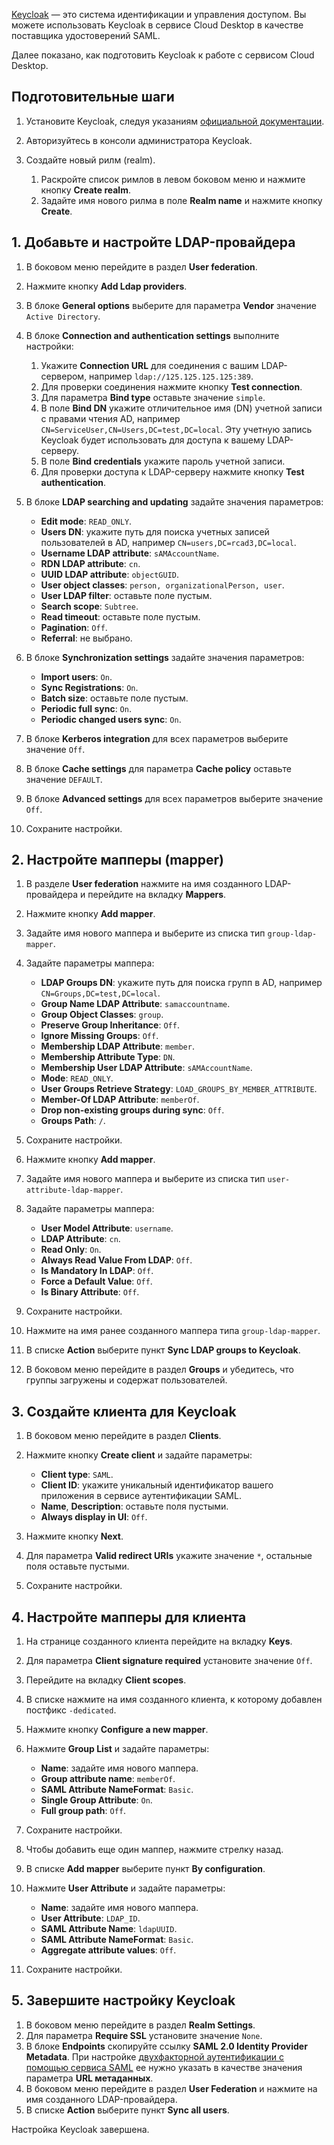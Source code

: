[Keycloak](https://www.keycloak.org/) — это система идентификации и управления доступом. Вы можете использовать Keycloak в сервисе Cloud Desktop в качестве поставщика удостоверений SAML.

Далее показано, как подготовить Keycloak к работе с сервисом Cloud Desktop.

## Подготовительные шаги

1. Установите Keycloak, следуя указаниям [официальной документации](https://www.keycloak.org/getting-started/getting-started-docker).
1. Авторизуйтесь в консоли администратора Keycloak.
1. Создайте новый рилм (realm).

   1. Раскройте список римлов в левом боковом меню и нажмите кнопку **Create realm**.
   1. Задайте имя нового рилма в поле **Realm name** и нажмите кнопку **Create**.

## 1. Добавьте и настройте LDAP-провайдера

1. В боковом меню перейдите в раздел **User federation**.
1. Нажмите кнопку **Add Ldap providers**.
1. В блоке **General options** выберите для параметра **Vendor** значение `Active Directory`.
1. В блоке **Connection and authentication settings** выполните настройки:

   1. Укажите **Connection URL** для соединения с вашим LDAP-сервером, например `ldap://125.125.125.125:389`.
   1. Для проверки соединения нажмите кнопку **Test connection**.
   1. Для параметра **Bind type** оставьте значение `simple`.
   1. В поле **Bind DN** укажите отличительное имя (DN) учетной записи с правами чтения AD, например `CN=ServiceUser,CN=Users,DC=test,DC=local`. Эту учетную запись Keycloak будет использовать для доступа к вашему LDAP-серверу.
   1. В поле **Bind credentials** укажите пароль учетной записи.
   1. Для проверки доступа к LDAP-серверу нажмите кнопку **Test authentication**.

1. В блоке **LDAP searching and updating** задайте значения параметров:

   - **Edit mode**: `READ_ONLY`.
   - **Users DN**: укажите путь для поиска учетных записей пользователей в AD, например `CN=users,DC=rcad3,DC=local`.
   - **Username LDAP attribute**: `sAMAccountName`.
   - **RDN LDAP attribute**: `cn`.
   - **UUID LDAP attribute**: `objectGUID`.
   - **User object classes**: `person, organizationalPerson, user`.
   - **User LDAP filter**: оставьте поле пустым.
   - **Search scope**: `Subtree`.
   - **Read timeout**: оставьте поле пустым.
   - **Pagination**: `Off`.
   - **Referral**: не выбрано.

1. В блоке **Synchronization settings** задайте значения параметров:

   - **Import users**: `On`.
   - **Sync Registrations**: `On`.
   - **Batch size**: оставьте поле пустым.
   - **Periodic full sync**: `On`.
   - **Periodic changed users sync**: `On`.

1. В блоке **Kerberos integration** для всех параметров выберите значение `Off`.
1. В блоке **Cache settings** для параметра **Cache policy** оставьте значение `DEFAULT`.
1. В блоке **Advanced settings** для всех параметров выберите значение `Off`.
1. Сохраните настройки.

## 2. Настройте мапперы (mapper)

1. В разделе **User federation** нажмите на имя созданного LDAP-провайдера и перейдите на вкладку **Mappers**.
1. Нажмите кнопку **Add mapper**.
1. Задайте имя нового маппера и выберите из списка тип `group-ldap-mapper`.
1. Задайте параметры маппера:

   - **LDAP Groups DN**: укажите путь для поиска групп в AD, например `CN=Groups,DC=test,DC=local`.
   - **Group Name LDAP Attribute**: `samaccountname`.
   - **Group Object Classes**: `group`.
   - **Preserve Group Inheritance**: `Off`.
   - **Ignore Missing Groups**: `Off`.
   - **Membership LDAP Attribute**: `member`.
   - **Membership Attribute Type**: `DN`.
   - **Membership User LDAP Attribute**: `sAMAccountName`.
   - **Mode**: `READ_ONLY`.
   - **User Groups Retrieve Strategy**: `LOAD_GROUPS_BY_MEMBER_ATTRIBUTE`.
   - **Member-Of LDAP Attribute**: `memberOf`.
   - **Drop non-existing groups during sync**: `Off`.
   - **Groups Path**: `/`.

1. Сохраните настройки.
1. Нажмите кнопку **Add mapper**.
1. Задайте имя нового маппера и выберите из списка тип `user-attribute-ldap-mapper`.
1. Задайте параметры маппера:

   - **User Model Attribute**: `username`.
   - **LDAP Attribute**: `cn`.
   - **Read Only**: `On`.
   - **Always Read Value From LDAP**: `Off`.
   - **Is Mandatory In LDAP**: `Off`.
   - **Force a Default Value**: `Off`.
   - **Is Binary Attribute**: `Off`.

1. Сохраните настройки.
1. Нажмите на имя ранее созданного маппера типа `group-ldap-mapper`.
1. В списке **Action** выберите пункт **Sync LDAP groups to Keycloak**.
1. В боковом меню перейдите в раздел **Groups** и убедитесь, что группы загружены и содержат пользователей.

## 3. Создайте клиента для Keycloak

1. В боковом меню перейдите в раздел **Clients**.
1. Нажмите кнопку **Create client** и задайте параметры:

   - **Client type**: `SAML`.
   - **Client ID**: укажите уникальный идентификатор вашего приложения в сервисе аутентификации SAML.
   - **Name**, **Description**: оставьте поля пустыми.
   - **Always display in UI**: `Off`.

1. Нажмите кнопку **Next**.
1. Для параметра **Valid redirect URIs** укажите значение `*`, остальные поля оставьте пустыми.
1. Сохраните настройки.

## 4. Настройте мапперы для клиента

1. На странице созданного клиента перейдите на вкладку **Keys**.
1. Для параметра **Client signature required** установите значение `Off`.
1. Перейдите на вкладку **Client scopes**.
1. В списке нажмите на имя созданного клиента, к которому добавлен постфикс `-dedicated`.
1. Нажмите кнопку **Configure a new mapper**.
1. Нажмите **Group List** и задайте параметры:

   - **Name**: задайте имя нового маппера.
   - **Group attribute name**: `memberOf`.
   - **SAML Attribute NameFormat**: `Basic`.
   - **Single Group Attribute**: `On`.
   - **Full group path**: `Off`.

1. Сохраните настройки.

1. Чтобы добавить еще один маппер, нажмите стрелку назад.
1. В списке **Add mapper** выберите пункт **By configuration**.
1. Нажмите **User Attribute** и задайте параметры:

   - **Name**: задайте имя нового маппера.
   - **User Attribute**: `LDAP_ID`.
   - **SAML Attribute Name**: `ldapUUID`.
   - **SAML Attribute NameFormat**: `Basic`.
   - **Aggregate attribute values**: `Off`.

1. Сохраните настройки.

## 5. Завершите настройку Keycloak

1. В боковом меню перейдите в раздел **Realm Settings**.
1. Для параметра **Require SSL** установите значение `None`.
1. В блоке **Endpoints** скопируйте ссылку **SAML 2.0 Identity Provider Metadata**. При настройке [двухфакторной аутентификации с помощью сервиса SAML](../../service-management/config/setup-saml) ее нужно указать в качестве значения параметра **URL метаданных**.
1. В боковом меню перейдите в раздел **User Federation** и нажмите на имя созданного LDAP-провайдера.
1. В списке **Action** выберите пункт **Sync all users**.

Настройка Keycloak завершена.
